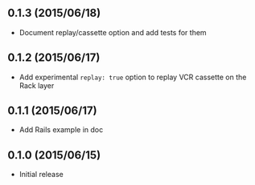 ## 0.1.3 (2015/06/18)
- Document replay/cassette option and add tests for them

## 0.1.2 (2015/06/17)
- Add experimental `replay: true` option to replay VCR cassette on the Rack layer

## 0.1.1 (2015/06/17)
- Add Rails example in doc


## 0.1.0 (2015/06/15)
- Initial release

